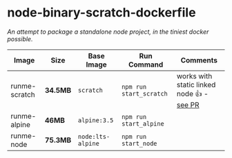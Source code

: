 # node-binary-scratch-dockerfile

_An attempt to package a standalone node project, in the tiniest docker possible._

Image | Size | Base Image | Run Command | Comments
------------ | ------------ | ------------ | ------------ | ------------ 
runme-scratch | **34.5MB** | `scratch` | `npm run start_scratch` | works with static linked node :thumbsup: - [see PR](https://github.com/zeit/pkg-fetch/pull/72)
runme-alpine | **46MB** | `alpine:3.5` | `npm run start_alpine` |
runme-node | **75.3MB** | `node:lts-alpine` | `npm run start_node` |
